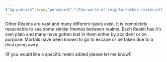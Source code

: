```yaml
---
{"dg-publish":true,"permalink":"/the-world-of-reighlor/other-realms/other-realms/"}
---
```


Other Realms are vast and many different types exist. It is completely reasonable to see some similar themes between realms. Each Realm has it's own plain and many have gotten lost in them either by accident or on purpose. Mortals have been known to go to escape or be taken due to a deal going awry. 

(If you would like a specific realm added please let me know!)